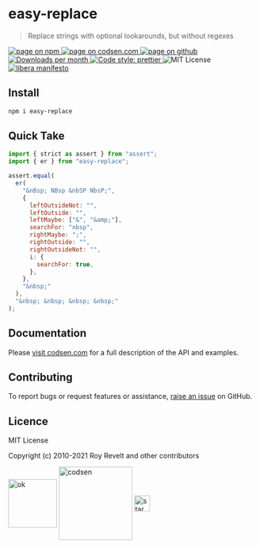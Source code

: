 # easy-replace

> Replace strings with optional lookarounds, but without regexes

<div class="package-badges">
  <a href="https://www.npmjs.com/package/easy-replace" rel="nofollow noreferrer noopener">
    <img src="https://img.shields.io/badge/-npm-blue?style=flat-square" alt="page on npm">
  </a>
  <a href="https://codsen.com/os/easy-replace" rel="nofollow noreferrer noopener">
    <img src="https://img.shields.io/badge/-codsen-blue?style=flat-square" alt="page on codsen.com">
  </a>
  <a href="https://github.com/codsen/codsen/tree/main/packages/easy-replace" rel="nofollow noreferrer noopener">
    <img src="https://img.shields.io/badge/-github-blue?style=flat-square" alt="page on github">
  </a>
  <a href="https://npmcharts.com/compare/easy-replace?interval=30" rel="nofollow noreferrer noopener" target="_blank">
    <img src="https://img.shields.io/npm/dm/easy-replace.svg?style=flat-square" alt="Downloads per month">
  </a>
  <a href="https://prettier.io" rel="nofollow noreferrer noopener" target="_blank">
    <img src="https://img.shields.io/badge/code_style-prettier-brightgreen.svg?style=flat-square" alt="Code style: prettier">
  </a>
  <img src="https://img.shields.io/badge/licence-MIT-brightgreen.svg?style=flat-square" alt="MIT License">
  <a href="https://liberamanifesto.com" rel="nofollow noreferrer noopener" target="_blank">
    <img src="https://img.shields.io/badge/libera-manifesto-lightgrey.svg?style=flat-square" alt="libera manifesto">
  </a>
</div>

## Install

```bash
npm i easy-replace
```

## Quick Take

```js
import { strict as assert } from "assert";
import { er } from "easy-replace";

assert.equal(
  er(
    "&nBsp; NBsp &nbSP NbsP;",
    {
      leftOutsideNot: "",
      leftOutside: "",
      leftMaybe: ["&", "&amp;"],
      searchFor: "nbsp",
      rightMaybe: ";",
      rightOutside: "",
      rightOutsideNot: "",
      i: {
        searchFor: true,
      },
    },
    "&nbsp;"
  ),
  "&nbsp; &nbsp; &nbsp; &nbsp;"
);
```

## Documentation

Please [visit codsen.com](https://codsen.com/os/easy-replace/) for a full description of the API and examples.

## Contributing

To report bugs or request features or assistance, [raise an issue](https://github.com/codsen/codsen/issues/new/choose) on GitHub.

## Licence

MIT License

Copyright (c) 2010-2021 Roy Revelt and other contributors

<img src="https://codsen.com/images/png-codsen-ok.png" width="98" alt="ok" align="center"> <img src="https://codsen.com/images/png-codsen-1.png" width="148" alt="codsen" align="center"> <img src="https://codsen.com/images/png-codsen-star-small.png" width="32" alt="star" align="center">
